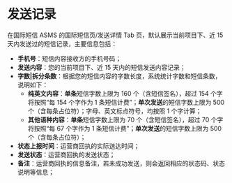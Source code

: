 # 发送记录

在国际短信 ASMS 的国际短信页/发送详情 Tab 页，默认展示当前项目下、近 15 天内发送过的短信记录，主要信息包括：

- **手机号**：短信内容接收方的手机号码；
- **发送内容**：您的当前项目下、近 15 天内的短信发送内容记录；
- **字数|拆分条数**：根据您的短信内容的字数长度，系统统计字数和短信条数，说明如下：
  - **纯英文内容**：**单条**短信字数上限为 160 个（含短信签名），超过 154 个字将按照“每 154 个字作为 1 条短信计费”；**单次发送**的短信字数上限为 500 个（含每条占位符）；字母、英文标点符号，均按照 1 个字计算；
  - **其他语种内容**：**单条**短信字数上限为 70 个（含短信签名），超过 70 个字将按照“每 67 个字作为 1 条短信计费”；**单次发送**的短信字数上限为 500 个（含每条占位符）；
- **状态上报时间**：运营商回执的实际送达时间；
- **发送状态**：运营商回执的发送状态；
- **备注**：运营商回执的信息备注，若未成功发送，则会返回相应的状态码、状态说明等信息；
